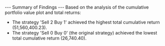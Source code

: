 
--- Summary of Findings ---
Based on the analysis of the cumulative portfolio value plot and total returns:
- The strategy 'Sell 2 Buy 1' achieved the highest total cumulative return (51,560,400.23).
- The strategy 'Sell 0 Buy 0' (the original strategy) achieved the lowest total cumulative return (26,740.40).
